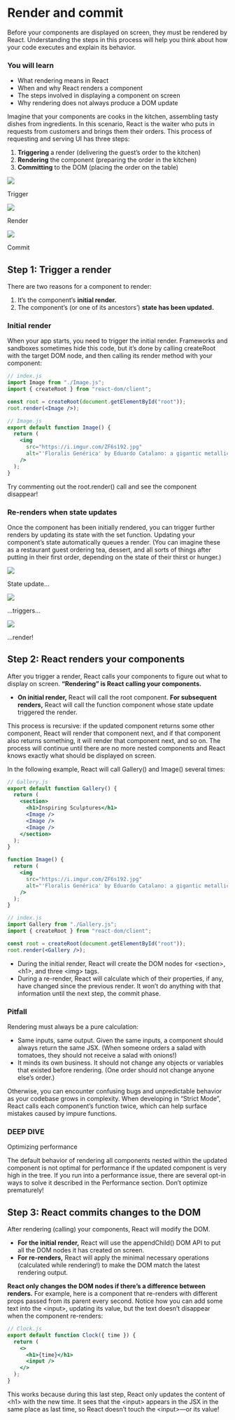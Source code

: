# Render and commit

Before your components are displayed on screen,
they must be rendered by React.
Understanding the steps in this process
will help you think about
how your code executes and explain its behavior.

### You will learn

- What rendering means in React
- When and why React renders a component
- The steps involved in displaying a component on screen
- Why rendering does not always produce a DOM update

Imagine that
your components are cooks in the kitchen,
assembling tasty dishes from ingredients.
In this scenario,
React is the waiter
who puts in requests from customers
and brings them their orders.
This process of requesting and serving UI has three steps:

1. <b>Triggering</b> a render
   (delivering the guest’s order to the kitchen)
2. <b>Rendering</b> the component
   (preparing the order in the kitchen)
3. <b>Committing</b> to the DOM
   (placing the order on the table)

![](https://react.dev/images/docs/illustrations/i_render-and-commit1.png)

Trigger

![](https://react.dev/images/docs/illustrations/i_render-and-commit2.png)

Render

![](https://react.dev/images/docs/illustrations/i_render-and-commit3.png)

Commit

## Step 1: Trigger a render

There are two reasons for a component to render:

1. It’s the component’s <b>initial render.</b>
2. The component’s (or one of its ancestors’) <b>state has been updated.</b>

### Initial render

When your app starts,
you need to trigger the initial render.
Frameworks and sandboxes
sometimes hide this code,
but it’s done by calling createRoot with the target DOM node,
and then calling its render method with your component:

```jsx
// index.js
import Image from "./Image.js";
import { createRoot } from "react-dom/client";

const root = createRoot(document.getElementById("root"));
root.render(<Image />);

// Image.js
export default function Image() {
  return (
    <img
      src="https://i.imgur.com/ZF6s192.jpg"
      alt="'Floralis Genérica' by Eduardo Catalano: a gigantic metallic flower sculpture with reflective petals"
    />
  );
}
```

Try commenting out the root.render() call
and see the component disappear!

### Re-renders when state updates

Once the component has been initially rendered,
you can trigger further renders
by updating its state with the set function.
Updating your component’s state automatically queues a render.
(You can imagine these
as a restaurant guest ordering
tea, dessert, and all sorts of things after putting in their first order,
depending on the state of their thirst or hunger.)

![](https://react.dev/images/docs/illustrations/i_rerender1.png)

State update...

![](https://react.dev/images/docs/illustrations/i_rerender2.png)

...triggers...

![](https://react.dev/images/docs/illustrations/i_rerender3.png)

...render!

## Step 2: React renders your components

After you trigger a render,
React calls
your components to figure out
what to display on screen.
<b>“Rendering” is
React calling your components.</b>

- <b>On initial render,</b>
  React will call the root component.
  <b>For subsequent renders,</b>
  React will call the function component
  whose state update triggered the render.

This process is recursive:
if the updated component
returns some other component,
React will render that component next,
and if that component also returns something,
it will render that component next, and so on.
The process will continue
until there are no more nested components
and React knows exactly
what should be displayed on screen.

In the following example,
React will call Gallery() and Image() several times:

```jsx
// Gallery.js
export default function Gallery() {
  return (
    <section>
      <h1>Inspiring Sculptures</h1>
      <Image />
      <Image />
      <Image />
    </section>
  );
}

function Image() {
  return (
    <img
      src="https://i.imgur.com/ZF6s192.jpg"
      alt="'Floralis Genérica' by Eduardo Catalano: a gigantic metallic flower sculpture with reflective petals"
    />
  );
}

// index.js
import Gallery from "./Gallery.js";
import { createRoot } from "react-dom/client";

const root = createRoot(document.getElementById("root"));
root.render(<Gallery />);
```

- During the initial render,
  React will create the DOM nodes for
  \<section>, \<h1>, and three \<img> tags.
- During a re-render,
  React will calculate which of their properties, if any,
  have changed since the previous render.
  It won’t do anything with
  that information until the next step, the commit phase.

### Pitfall

Rendering must always be a pure calculation:

- Same inputs,
  same output.
  Given the same inputs,
  a component should always return the same JSX.
  (When someone orders a salad with tomatoes,
  they should not receive a salad with onions!)
- It minds its own business.
  It should not change any objects or variables
  that existed before rendering.
  (One order
  should not change
  anyone else’s order.)

Otherwise,
you can encounter confusing bugs
and unpredictable behavior
as your codebase grows in complexity.
When developing in “Strict Mode”,
React calls each component’s function twice,
which can help surface mistakes
caused by impure functions.

### DEEP DIVE

Optimizing performance

The default behavior of rendering
all components nested within the updated component
is not optimal for performance
if the updated component is very high in the tree.
If you run into a performance issue,
there are several opt-in ways to solve it
described in the Performance section.
Don’t optimize prematurely!

## Step 3: React commits changes to the DOM

After rendering (calling) your components,
React will modify the DOM.

- <b>For the initial render,</b>
  React will use the appendChild() DOM API
  to put all the DOM nodes it has created on screen.
- <b>For re-renders,</b>
  React will apply the minimal necessary operations
  (calculated while rendering!)
  to make the DOM match the latest rendering output.

<b>React only changes the DOM nodes
if there’s a difference between renders.</b>
For example,
here is a component
that re-renders
with different props passed
from its parent
every second.
Notice
how you can add some text into the \<input>,
updating its value,
but the text doesn’t disappear when the component re-renders:

```jsx
// Clock.js
export default function Clock({ time }) {
  return (
    <>
      <h1>{time}</h1>
      <input />
    </>
  );
}
```

This works
because during this last step,
React only updates the content of
\<h1> with the new time.
It sees that
the \<input> appears in the JSX in the same place as last time,
so React doesn’t touch the \<input>—or its value!
